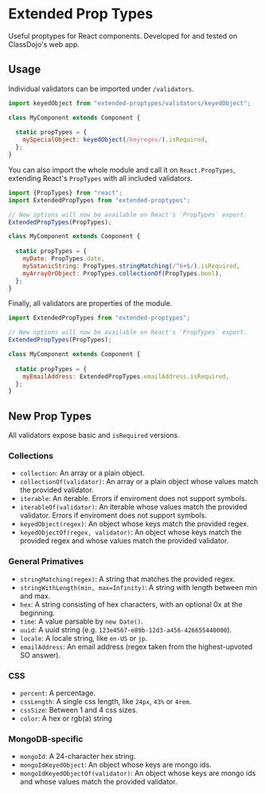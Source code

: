 # Extended Prop Types
Useful proptypes for React components.  Developed for and tested on ClassDojo's web app.

## Usage
Individual validators can be imported under `/validators`.
```js
import keyedObject from "extended-proptypes/validators/keyedObject";

class MyComponent extends Component {
  
  static propTypes = {
    mySpecialObject: keyedObject(/keyregex/).isRequired,
  };
}
```

You can also import the whole module and call it on `React.PropTypes`, extending
React's `PropTypes` with all included validators.

```js
import {PropTypes} from "react";
import ExtendedPropTypes from "extended-proptypes";

// New options will now be available on React's `PropTypes` export.
ExtendedPropTypes(PropTypes);

class MyComponent extends Component {
  
  static propTypes = {
    myDate: PropTypes.date,
    mySatanicString: PropTypes.stringMatching(/^6+$/).isRequired,
    myArrayOrObject: PropTypes.collectionOf(PropTypes.bool),
  };
}
```

Finally, all validators are properties of the module.
```js
import ExtendedPropTypes from "extended-proptypes";

// New options will now be available on React's `PropTypes` export.
ExtendedPropTypes(PropTypes);

class MyComponent extends Component {
  
  static propTypes = {
    myEmailAddress: ExtendedPropTypes.emailAddress.isRequired,
  };
}
```


## New Prop Types

All validators expose basic and `isRequired` versions.

### Collections
- `collection`: An array or a plain object.
- `collectionOf(validator)`: An array or a plain object whose values match the provided validator.
- `iterable`: An iterable. Errors if enviroment does not support symbols.
- `iterableOf(validator)`: An iterable whose values match the provided validator. Errors if enviroment does not support symbols.
- `keyedObject(regex)`: An object whose keys match the provided regex.
- `keyedObjectOf(regex, validator)`: An object whose keys match the provided regex and whose values match the provided validator.

### General Primatives
- `stringMatching(regex)`: A string that matches the provided regex.
- `stringWithLength(min, max=Infinity)`: A string with length between min and max.
- `hex`: A string consisting of hex characters, with an optional 0x at the beginning.
- `time`: A value parsable by `new Date()`.
- `uuid`: A uuid string (e.g. `123e4567-e89b-12d3-a456-426655440000`).
- `locale`: A locale string, like `en-US` or `jp`.
- `emailAddress`: An email address (regex taken from the highest-upvoted SO answer).

### CSS
- `percent`: A percentage.
- `cssLength`: A single css length, like `24px`, `43%` or `4rem`.
- `cssSize`: Between 1 and 4 css sizes.
- `color`: A hex or rgb(a) string

### MongoDB-specific
- `mongoId`: A 24-character hex string.
- `mongoIdKeyedObject`: An object whose keys are mongo ids.
- `mongoIdKeyedObjectOf(validator)`: An object whose keys are mongo ids and whose values match the provided validator.